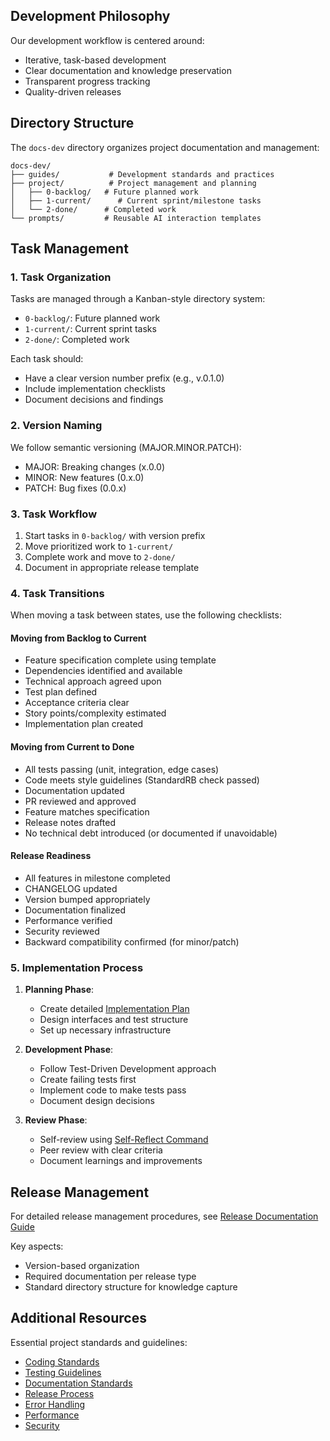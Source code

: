 ## Development Philosophy

Our development workflow is centered around:
- Iterative, task-based development
- Clear documentation and knowledge preservation
- Transparent progress tracking
- Quality-driven releases

## Directory Structure

The `docs-dev` directory organizes project documentation and management:

```
docs-dev/
├── guides/           # Development standards and practices
├── project/          # Project management and planning
│   ├── 0-backlog/   # Future planned work
│   ├── 1-current/      # Current sprint/milestone tasks
│   └── 2-done/      # Completed work
└── prompts/         # Reusable AI interaction templates
```

## Task Management

### 1. Task Organization

Tasks are managed through a Kanban-style directory system:

- `0-backlog/`: Future planned work
- `1-current/`: Current sprint tasks
- `2-done/`: Completed work

Each task should:
- Have a clear version number prefix (e.g., v.0.1.0)
- Include implementation checklists
- Document decisions and findings

### 2. Version Naming

We follow semantic versioning (MAJOR.MINOR.PATCH):
- MAJOR: Breaking changes (x.0.0)
- MINOR: New features (0.x.0)
- PATCH: Bug fixes (0.0.x)

### 3. Task Workflow

1. Start tasks in `0-backlog/` with version prefix
2. Move prioritized work to `1-current/`
3. Complete work and move to `2-done/`
4. Document in appropriate release template

### 4. Task Transitions

When moving a task between states, use the following checklists:

#### Moving from Backlog to Current
- Feature specification complete using template
- Dependencies identified and available
- Technical approach agreed upon
- Test plan defined
- Acceptance criteria clear
- Story points/complexity estimated
- Implementation plan created

#### Moving from Current to Done
- All tests passing (unit, integration, edge cases)
- Code meets style guidelines (StandardRB check passed)
- Documentation updated
- PR reviewed and approved
- Feature matches specification
- Release notes drafted
- No technical debt introduced (or documented if unavoidable)

#### Release Readiness
- All features in milestone completed
- CHANGELOG updated
- Version bumped appropriately
- Documentation finalized
- Performance verified
- Security reviewed
- Backward compatibility confirmed (for minor/patch)

### 5. Implementation Process

1. **Planning Phase**:
   - Create detailed [Implementation Plan](../guides/release-template/development/implementation-template.md)
   - Design interfaces and test structure
   - Set up necessary infrastructure

2. **Development Phase**:
   - Follow Test-Driven Development approach
   - Create failing tests first
   - Implement code to make tests pass
   - Document design decisions

3. **Review Phase**:
   - Self-review using [Self-Reflect Command](../commands/self-reflect.md)
   - Peer review with clear criteria
   - Document learnings and improvements

## Release Management

For detailed release management procedures, see [Release Documentation Guide](../guides/release-template/prepare-release-documentation.md)

Key aspects:
- Version-based organization
- Required documentation per release type
- Standard directory structure for knowledge capture

## Additional Resources

Essential project standards and guidelines:
- [Coding Standards](../guides/coding-standards.md)
- [Testing Guidelines](../guides/testing.md)
- [Documentation Standards](../guides/documentation.md)
- [Release Process](../guides/release.md)
- [Error Handling](../guides/error-handling.md)
- [Performance](../guides/performance.md)
- [Security](../guides/security.md)
